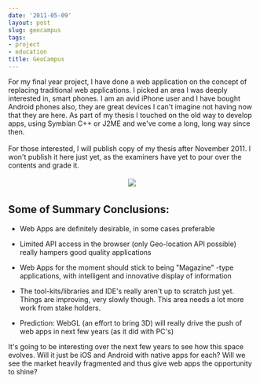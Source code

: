 ```yaml
---
date: '2011-05-09'
layout: post
slug: geocampus
tags:
- project
- education
title: GeoCampus
---
```


For my final year project, I have done a web application on the 
concept of replacing traditional web applications. I picked an area 
I  was deeply interested in, smart phones. I am an avid iPhone user 
and I  have bought Android phones also, they are great devices I can't 
imagine  not having now that they are here. As part of my thesis I 
touched on the  old way to develop apps, using Symbian C++ or J2ME and 
we've come a  long, long way since then.<br /><br />For those interested, 
I will  publish copy of my thesis after November 2011. I won't publish 
it here  just yet, as the examiners have yet to pour over the contents 
and grade it.

<center>
<a href="https://picasaweb.google.com/102276623719467794879/BloggerPictures?authkey=Gv1sRgCMSGwsXrra72MQ#5604735688705092290"><img border="0" id=":current_picnik_image" src="http://2.bp.blogspot.com/-ZjPrLCe0dew/TcgGdMkbsYI/AAAAAAAAAow/3VF3PWW8n04/s1600/13943267606_PpNV6.jpg" style="margin: 5px;" /></a>
</center>

## Some of Summary Conclusions: ##

* Web Apps are definitely desirable, in some cases preferable

* Limited API access in the browser (only Geo-location API possible) really hampers good quality applications

* Web Apps for the moment should stick to being "Magazine" -type  applications, with intelligent and innovative display of information

* The tool-kits/libraries and IDE's really aren't up to scratch just  yet. Things are improving, very slowly though. This area needs a lot  more work from stake holders.

* Prediction: WebGL (an effort to bring 3D) will really drive the push of web apps in next few years (as it did with PC's)

It's going to be interesting over the next few years to see how this space 
evolves. Will it just be iOS and Android with native apps for  each? Will 
we see the market heavily fragmented and thus give web apps the opportunity 
to shine?